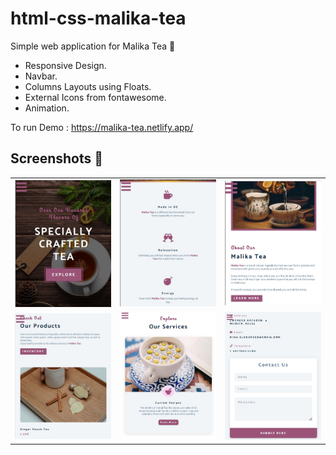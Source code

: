 # html-css-malika-tea
Simple web application for Malika Tea 🍵
- Responsive Design. 
- Navbar.
- Columns Layouts using Floats. 
- External Icons from fontawesome.  
- Animation. 

To run Demo : https://malika-tea.netlify.app/

## Screenshots 🎉

<table >
 <tr>
  <td><img src='screenshots/img1.jpg' width='250' /></td>
  <td><img src='screenshots/img2.jpg' width='250' /></td>
  <td><img src='screenshots/img3.jpg' width='250' /></td>
 </tr>
 <tr>
  <td><img src='screenshots/img4.jpg' width='250' /></td>
  <td><img src='screenshots/img5.jpg' width='250' /></td>
  <td><img src='screenshots/img6.jpg' width='250' /></td>
 </tr>
</table>